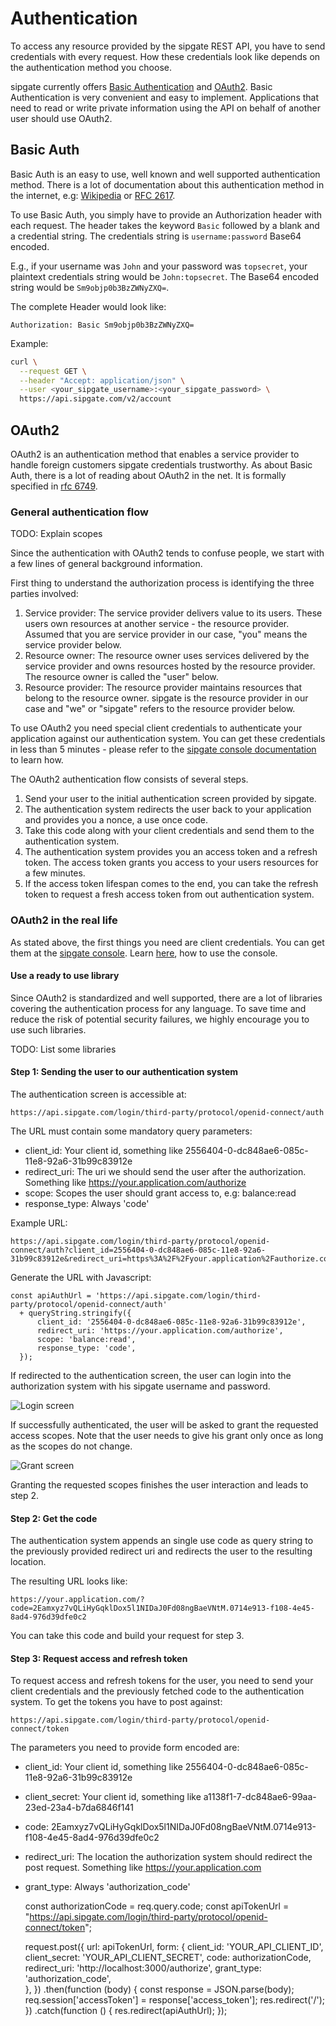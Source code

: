 # Authentication

To access any resource provided by the sipgate REST API,  you have to send credentials with every request. How these credentials look like depends on the authentication method you choose. 

 
sipgate currently offers [Basic Authentication](#basic-auth) and [OAuth2](#oauth2). Basic Authentication is very convenient and easy to implement. Applications that need to read or write private information using the API on behalf of another user should use OAuth2. 


## Basic Auth

Basic Auth is an easy to use, well known and well supported authentication method. There is a lot of documentation about this authentication method in the internet, e.g: [Wikipedia](https://de.wikipedia.org/wiki/HTTP-Authentifizierung#Basic_Authentication) or [RFC 2617](https://www.ietf.org/rfc/rfc2617.txt).

To use Basic Auth, you simply have to provide an Authorization header with each request. The header takes the keyword `Basic` followed by a blank and a credential string. The credentials string is `username:password` Base64 encoded. 

E.g., if your username was `John` and your password was `topsecret`, your plaintext credentials string would be `John:topsecret`. The Base64 encoded string would be `Sm9objp0b3BzZWNyZXQ=`.  

The complete Header would look like:

``` 
Authorization: Basic Sm9objp0b3BzZWNyZXQ=
```

Example:
```bash
curl \
  --request GET \
  --header "Accept: application/json" \
  --user <your_sipgate_username>:<your_sipgate_password> \
  https://api.sipgate.com/v2/account
```


## OAuth2

OAuth2 is an authentication method that enables a service provider to handle foreign customers sipgate credentials trustworthy. As about Basic Auth, there is a lot of reading about OAuth2 in the net. It is formally specified in [rfc 6749](https://tools.ietf.org/html/rfc6749).


### General authentication flow

TODO: Explain scopes

Since the authentication with OAuth2 tends to confuse people, we start with a few lines of general background information.
 
First thing to understand the authorization process is identifying the three parties involved: 

1. Service provider: The service provider delivers value to its users. These users own resources at another service - the resource provider. Assumed that you are service provider in our case, "you" means the service provider below. 
3. Resource owner: The resource owner uses services delivered by the service provider and owns resources hosted by the resource provider. The resource owner is called the "user" below.  
2. Resource provider: The resource provider maintains resources that belong to the resource owner. sipgate is the resource provider in our case and "we" or "sipgate" refers to the resource provider below. 

To use OAuth2 you need special client credentials to authenticate your application against our authentication system. You can get these credentials in less than 5 minutes - please refer to the [sipgate console documentation]() to learn how. 

The OAuth2 authentication flow consists of several steps. 

1. Send your user to the initial authentication screen provided by sipgate. 
2. The authentication system redirects the user back to your application and provides you a nonce, a use once code. 
3. Take this code along with your client credentials and send them to the authentication system. 
4. The authentication system provides you an access token and a refresh token. The access token grants you access to your users resources for a few minutes. 
5. If the access token lifespan comes to the end, you can take the refresh token to request a fresh access token from out authentication system.

### OAuth2 in the real life

As stated above, the first things you need are client credentials. You can get them at the [sipgate console](https://console.sipgate.com). Learn [here](), how to use the console.

#### Use a ready to use library

Since OAuth2 is standardized and well supported, there are a lot of libraries covering the authentication process for any language. To save time and reduce the risk of potential security failures, we highly encourage you to use such libraries. 

TODO: List some libraries

#### Step 1: Sending the user to our authentication system

The authentication screen is accessible at: 

    https://api.sipgate.com/login/third-party/protocol/openid-connect/auth

The URL must contain some mandatory query parameters: 

- client_id: Your client id, something like 2556404-0-dc848ae6-085c-11e8-92a6-31b99c83912e
- redirect_uri: The uri we should send the user after the authorization. Something like https://your.application.com/authorize
- scope: Scopes the user should grant access to, e.g: balance:read
- response_type: Always 'code'

Example URL: 

    https://api.sipgate.com/login/third-party/protocol/openid-connect/auth?client_id=2556404-0-dc848ae6-085c-11e8-92a6-31b99c83912e&redirect_uri=https%3A%2F%2Fyour.application%2Fauthorize.com&scope=balance%3Aread&response_type=code
  
Generate the URL with Javascript: 
  
    const apiAuthUrl = 'https://api.sipgate.com/login/third-party/protocol/openid-connect/auth'
      + queryString.stringify({
          client_id: '2556404-0-dc848ae6-085c-11e8-92a6-31b99c83912e',
          redirect_uri: 'https://your.application.com/authorize',
          scope: 'balance:read',
          response_type: 'code',
      });  

If redirected to the authentication screen, the user can login into the authorization system with his sipgate username and password. 

![Login screen](../img/login_screen.png)

If successfully authenticated, the user will be asked to grant the requested access scopes. Note that the user needs to give his grant only once as long as the scopes do not change.

![Grant screen](../img/grant_screen.png)

Granting the requested scopes finishes the user interaction and leads to step 2. 

#### Step 2: Get the code ####

The authentication system appends an single use code as query string to the previously provided redirect uri and redirects the user to the resulting location. 

The resulting URL looks like:

    https://your.application.com/?code=2Eamxyz7vQLiHyGqklDox5l1NIDaJ0Fd08ngBaeVNtM.0714e913-f108-4e45-8ad4-976d39dfe0c2
 
You can take this code and build your request for step 3. 

#### Step 3: Request access and refresh token ####

To request access and refresh tokens for the user, you need to send your client credentials and the previously fetched code to the authentication system. To get the tokens you have to post against: 

    https://api.sipgate.com/login/third-party/protocol/openid-connect/token

The parameters you need to provide form encoded are: 

- client_id: Your client id, something like 2556404-0-dc848ae6-085c-11e8-92a6-31b99c83912e
- client_secret:  Your client id, something like a1138f1-7-dc848ae6-99aa-23ed-23a4-b7da6846f141
- code: 2Eamxyz7vQLiHyGqklDox5l1NIDaJ0Fd08ngBaeVNtM.0714e913-f108-4e45-8ad4-976d39dfe0c2
- redirect_uri: The location the authorization system should redirect the post request. Something like https://your.application.com
- grant_type: Always 'authorization_code'


    const authorizationCode = req.query.code;
    const apiTokenUrl = "https://api.sipgate.com/login/third-party/protocol/openid-connect/token";
    
    request.post({
      url: apiTokenUrl,
      form: {
        client_id: 'YOUR_API_CLIENT_ID',
        client_secret: 'YOUR_API_CLIENT_SECRET',
        code: authorizationCode,
        redirect_uri: 'http://localhost:3000/authorize',
        grant_type: 'authorization_code',    
      },
    })
      .then(function (body) {
        const response = JSON.parse(body);
        req.session['accessToken'] = response['access_token'];
        res.redirect('/');
      })
      .catch(function () {
        res.redirect(apiAuthUrl);
      });

